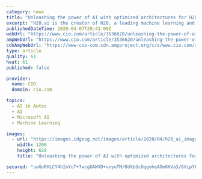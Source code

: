 ```yaml
---
category: news
title: "Unleashing the power of AI with optimized architectures for H20.ai"
excerpt: "H2O.ai is the creator of H20, a leading machine learning and artificial intelligence platform trusted by hundreds of thousands of data ... scalable ML algorithms of H2O with the capabilities of Spark, and H2O Driverless AI. H2O Driverless AI delivers a wide assortment of features to boost data scientist productivity including automatic feature ..."
publishedDateTime: 2020-04-07T20:41:00Z
webUrl: "https://www.cio.com/article/3536620/unleashing-the-power-of-ai-with-optimized-architectures-for-h20-ai.html"
ampWebUrl: "https://www.cio.com/article/3536620/unleashing-the-power-of-ai-with-optimized-architectures-for-h20-ai.amp.html"
cdnAmpWebUrl: "https://www-cio-com.cdn.ampproject.org/c/s/www.cio.com/article/3536620/unleashing-the-power-of-ai-with-optimized-architectures-for-h20-ai.amp.html"
type: article
quality: 61
heat: 61
published: false

provider:
  name: CIO
  domain: cio.com

topics:
  - AI in Autos
  - AI
  - Microsoft AI
  - Machine Learning

images:
  - url: "https://images.idgesg.net/images/article/2020/04/h20_ai_image_jpg-100837875-large.jpg"
    width: 1200
    height: 628
    title: "Unleashing the power of AI with optimized architectures for H20.ai"

secured: "uoGoRHLCY4hImYuT+7wcgGAWXD+vxyuTM/8dXbGcOqgoheAOm6KVa3/6VipYFCW2yDvgsV9vvUo5yLBD+0HBU0Gapo8cG4z2+/iD8rM0L/v/ems6dlkMlSTY8G77Upo26qKW263qnbf1VOWqm3vZCmSS+wmffDSvy3YMuUHmSRpBnvvbLog+Hox9O/4bAE6MbDCQdobjXi3h5fZ1DcyVs8Udvm9/i3nsW3ir47lQUEEyR2btBrPxOGF16KqUZAPyJAzGB/Zr0EjZHBSV2M2v4qPJWt99dPkdjrGykYhdGyWkGBqM/fxmBHKhvt0Ybe1r3BvFeTnCvlGoTNeJyyxKAETYur5HYvB0N5emhUMRWDnosQ3Ee2fvVJZpFlsX4GjFvUSCiQS0XUgzjNHVfq3iE6ziWGpI14eONwS8Ezw++WnRaHKsIKTfVODvIPQZLxx++cWqgCN1H4PCG1FNvzqjEVayNrvu29msATOBBFqIdKk=;e/SYkbYZ4OI7YpND8vvapQ=="
---
```



